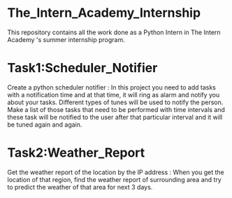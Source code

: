 # The_Intern_Academy_Internship
This repository contains all the work done as a Python Intern in The Intern Academy 's summer internship program.

# Task1:Scheduler_Notifier
Create a python scheduler notifier :
In this project you need to add tasks with a notification time and at that time, it will ring as alarm and notify you about your tasks. Different types of tunes will be used to notify the person. Make a list of those tasks that need to be performed with time intervals and these task will be notified to the user after that particular interval and it will be tuned again and again.


# Task2:Weather_Report
Get the weather report of the location by the IP address :
When you get the location of that region, find the weather report of surrounding area and try to predict the weather of that area for next 3 days.
